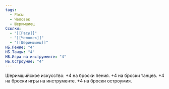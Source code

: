 ```yaml
---
tags:
  - Расы
  - Человек
  - Шеримшиец
Ссылки:
  - "[[Расы]]"
  - "[[Человек]]"
  - "[[Шеримшиец]]"
НБ.Пение: "4"
НБ.Танцы: "4"
НБ.Игра на инструменте: "4"
НБ.Остроумие: "4"
---
```

Шеримшийское искусство:
+4 на броски пения.
+4 на броски танцев.
+4 на броски игры на инструменте.
+4 на броски остроумия.










